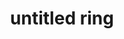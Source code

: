 ---
layout: post
title: "untitled ring"
categories: [jewelry, misc]
medium: "brass, silver solder, ceramic insulator, blue enamel"
image: /assets/images/ring5.jpg
permalink: /ring5/
---